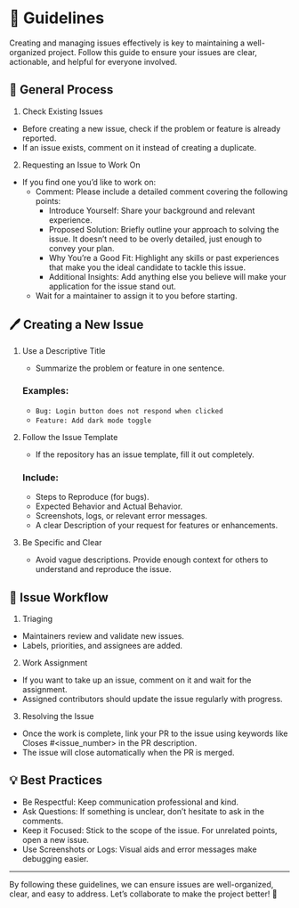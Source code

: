 # 📝 Guidelines

Creating and managing issues effectively is key to maintaining a well-organized project. Follow this guide to ensure your issues are clear, actionable, and helpful for everyone involved.

## 🚀 General Process

1. Check Existing Issues

- Before creating a new issue, check if the problem or feature is already reported.
- If an issue exists, comment on it instead of creating a duplicate.

2. Requesting an Issue to Work On

- If you find one you’d like to work on:
    - Comment: Please include a detailed comment covering the following points:
        - Introduce Yourself: Share your background and relevant experience.
        - Proposed Solution: Briefly outline your approach to solving the issue. It doesn’t need to be overly detailed, just enough to convey your plan.
        - Why You’re a Good Fit: Highlight any skills or past experiences that make you the ideal candidate to tackle this issue.
        - Additional Insights: Add anything else you believe will make your application for the issue stand out.
    - Wait for a maintainer to assign it to you before starting.

## 🖊️ Creating a New Issue

1. Use a Descriptive Title

    - Summarize the problem or feature in one sentence.
    ### Examples:
    - `Bug: Login button does not respond when clicked`
    - `Feature: Add dark mode toggle`

2. Follow the Issue Template

    - If the repository has an issue template, fill it out completely.

    ### Include:

    - Steps to Reproduce (for bugs).
    - Expected Behavior and Actual Behavior.
    - Screenshots, logs, or relevant error messages.
    - A clear Description of your request for features or enhancements.

3. Be Specific and Clear

    - Avoid vague descriptions. Provide enough context for others to understand and reproduce the issue.

## 🔄 Issue Workflow

1. Triaging

- Maintainers review and validate new issues.
- Labels, priorities, and assignees are added.

2. Work Assignment

- If you want to take up an issue, comment on it and wait for the assignment.
- Assigned contributors should update the issue regularly with progress.

3. Resolving the Issue

- Once the work is complete, link your PR to the issue using keywords like Closes #<issue_number> in the PR description.
- The issue will close automatically when the PR is merged.

## 💡 Best Practices

- Be Respectful: Keep communication professional and kind.
- Ask Questions: If something is unclear, don’t hesitate to ask in the comments.
- Keep it Focused: Stick to the scope of the issue. For unrelated points, open a new issue.
- Use Screenshots or Logs: Visual aids and error messages make debugging easier.

---
By following these guidelines, we can ensure issues are well-organized, clear, and easy to address. Let’s collaborate to make the project better! 🚀